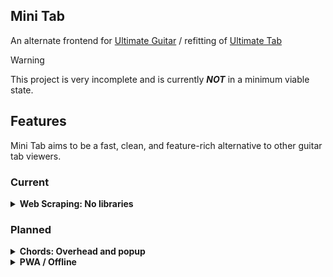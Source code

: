 ## Mini Tab

An alternate frontend for [Ultimate Guitar](https://ultimate-guitar.com/) / refitting of [Ultimate Tab](https://github.com/BenoitBellegarde/UltimateTab)

> [!WARNING]
> This project is very incomplete and is currently **_NOT_** in a minimum viable state.

## Features

Mini Tab aims to be a fast, clean, and feature-rich alternative to other guitar tab viewers.

### Current

<details>
<summary><b>Web Scraping: No libraries</b></summary>

> While Ultimate Tab relies on Puppeteer to collect its data, Mini Tab only uses fetch requests, allowing for faster response times.

</details>

### Planned

<details>
<summary><b>Chords: Overhead and popup</b></summary>

> For some strange reason many alternative Ultimate Guitar frontends choose to have either overhead or popup chords, but never both. Mini Tab has both :)

</details>

<details>

<summary><b>PWA / Offline</b></summary>

> In the future, Mini Tab will support offline usage. This means being able to download tab data, allowing it to act like a regular application.

</details>
